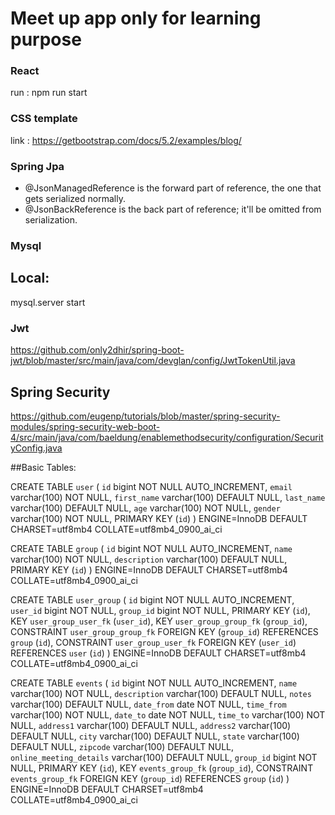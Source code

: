 # Meet up app only for learning purpose

### React
run : npm run start

### CSS template
link : https://getbootstrap.com/docs/5.2/examples/blog/

### Spring Jpa
- @JsonManagedReference is the forward part of reference, the one that gets serialized normally.
- @JsonBackReference is the back part of reference; it'll be omitted from serialization.

### Mysql

## Local:
mysql.server start

### Jwt
https://github.com/only2dhir/spring-boot-jwt/blob/master/src/main/java/com/devglan/config/JwtTokenUtil.java
## Spring Security
https://github.com/eugenp/tutorials/blob/master/spring-security-modules/spring-security-web-boot-4/src/main/java/com/baeldung/enablemethodsecurity/configuration/SecurityConfig.java

##Basic Tables:

CREATE TABLE `user` (
  `id` bigint NOT NULL AUTO_INCREMENT,
  `email` varchar(100) NOT NULL,
  `first_name` varchar(100) DEFAULT NULL,
  `last_name` varchar(100) DEFAULT NULL,
  `age` varchar(100) NOT NULL,
  `gender` varchar(100) NOT NULL,
  PRIMARY KEY (`id`)
) ENGINE=InnoDB DEFAULT CHARSET=utf8mb4 COLLATE=utf8mb4_0900_ai_ci

CREATE TABLE `group` (
  `id` bigint NOT NULL AUTO_INCREMENT,
  `name` varchar(100) NOT NULL,
  `description` varchar(100) DEFAULT NULL,
  PRIMARY KEY (`id`)
) ENGINE=InnoDB DEFAULT CHARSET=utf8mb4 COLLATE=utf8mb4_0900_ai_ci

CREATE TABLE `user_group` (
  `id` bigint NOT NULL AUTO_INCREMENT,
  `user_id` bigint NOT NULL,
  `group_id` bigint NOT NULL,
  PRIMARY KEY (`id`),
  KEY `user_group_user_fk` (`user_id`),
  KEY `user_group_group_fk` (`group_id`),
  CONSTRAINT `user_group_group_fk` FOREIGN KEY (`group_id`) REFERENCES `group` (`id`),
  CONSTRAINT `user_group_user_fk` FOREIGN KEY (`user_id`) REFERENCES `user` (`id`)
) ENGINE=InnoDB DEFAULT CHARSET=utf8mb4 COLLATE=utf8mb4_0900_ai_ci

CREATE TABLE `events` (
  `id` bigint NOT NULL AUTO_INCREMENT,
  `name` varchar(100) NOT NULL,
  `description` varchar(100) DEFAULT NULL,
  `notes` varchar(100) DEFAULT NULL,
  `date_from` date NOT NULL,
  `time_from` varchar(100) NOT NULL,
  `date_to` date NOT NULL,
  `time_to` varchar(100) NOT NULL,
  `address1` varchar(100) DEFAULT NULL,
  `address2` varchar(100) DEFAULT NULL,
  `city` varchar(100) DEFAULT NULL,
  `state` varchar(100) DEFAULT NULL,
  `zipcode` varchar(100) DEFAULT NULL,
  `online_meeting_details` varchar(100) DEFAULT NULL,
  `group_id` bigint NOT NULL,
  PRIMARY KEY (`id`),
  KEY `events_group_fk` (`group_id`),
  CONSTRAINT `events_group_fk` FOREIGN KEY (`group_id`) REFERENCES `group` (`id`)
) ENGINE=InnoDB DEFAULT CHARSET=utf8mb4 COLLATE=utf8mb4_0900_ai_ci